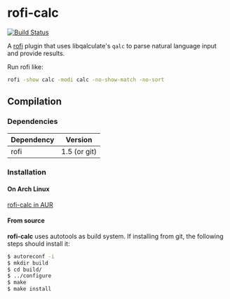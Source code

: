 # rofi-calc

[![Build Status](https://travis-ci.com/svenstaro/rofi-calc.svg?branch=master)](https://travis-ci.com/svenstaro/rofi-calc)

A [rofi](https://github.com/DaveDavenport/rofi) plugin that uses libqalculate's `qalc` to parse natural language input and provide results.

Run rofi like:

```bash
rofi -show calc -modi calc -no-show-match -no-sort
```

## Compilation

### Dependencies

| Dependency | Version         |
|------------|-----------------|
| rofi 	     | 1.5 (or git)	   |

### Installation

#### On Arch Linux

[rofi-calc in AUR](https://aur.archlinux.org/packages/rofi-calc/)

#### From source

**rofi-calc** uses autotools as build system. If installing from git, the following steps should install it:

```bash
$ autoreconf -i
$ mkdir build
$ cd build/
$ ../configure
$ make
$ make install
```
